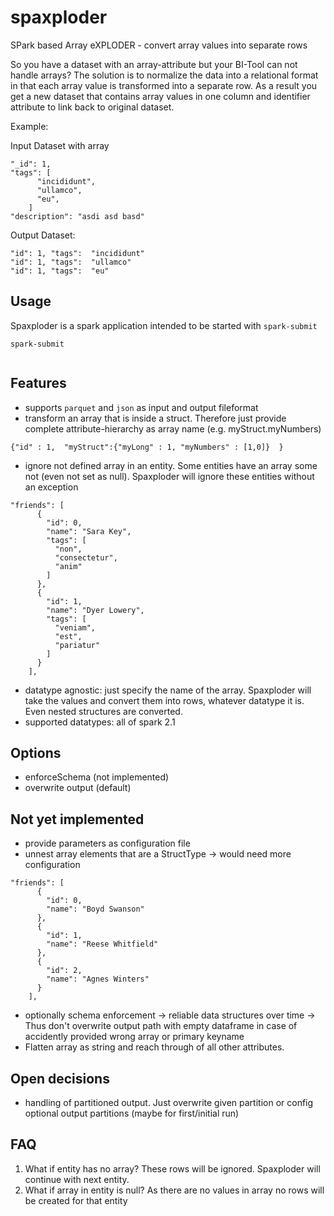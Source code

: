# spaxploder
SPark based Array eXPLODER - convert array values into separate rows

So you have a dataset with an array-attribute but your BI-Tool can not handle arrays?
The solution is to normalize the data into a relational format in that each array value is transformed into a separate row.
As a result you get a new dataset that contains array values in one column and identifier attribute to link back to original dataset.


Example:

Input Dataset with array
```
"_id": 1,
"tags": [
      "incididunt",
      "ullamco",
      "eu",
    ]
"description": "asdi asd basd"
```

Output Dataset:
```
"id": 1, "tags":  "incididunt"
"id": 1, "tags":  "ullamco"
"id": 1, "tags":  "eu"
```

## Usage
Spaxploder is a spark application intended to be started with `spark-submit`

```
spark-submit


```


## Features

- supports `parquet` and `json` as input and output fileformat
- transform an array that is inside a struct. Therefore just provide complete attribute-hierarchy as array name (e.g. myStruct.myNumbers)
```
{"id" : 1,  "myStruct":{"myLong" : 1, "myNumbers" : [1,0]}  }
```
- ignore not defined array in an entity. Some entities have an array some not (even not set as null). Spaxploder will ignore these entities without an exception

```
"friends": [
      {
        "id": 0,
        "name": "Sara Key",
        "tags": [
          "non",
          "consectetur",
          "anim"
        ]
      },
      {
        "id": 1,
        "name": "Dyer Lowery",
        "tags": [
          "veniam",
          "est",
          "pariatur"
        ]
      }
    ],
```    
    
- datatype agnostic: just specify the name of the array. Spaxploder will take the values and convert them into rows, whatever datatype it is. Even nested structures are converted.
- supported datatypes: all of spark 2.1


## Options
- enforceSchema (not implemented)
- overwrite output (default)


##

## Not yet implemented
- provide parameters as configuration file
- unnest array elements that are a StructType -> would need more configuration
```
"friends": [
      {
        "id": 0,
        "name": "Boyd Swanson"
      },
      {
        "id": 1,
        "name": "Reese Whitfield"
      },
      {
        "id": 2,
        "name": "Agnes Winters"
      }
    ],
```
- optionally schema enforcement -> reliable data structures over time
 -> Thus don't overwrite output path with empty dataframe in case of accidently provided wrong array or primary keyname
- Flatten array as string and reach through of all other attributes.

## Open decisions
- handling of partitioned output. Just overwrite given partition or config optional output partitions (maybe for first/initial run)


## FAQ
1. What if entity has no array?
These rows will be ignored. Spaxploder will continue with next entity.
2. What if array in entity is null?
As there are no values in array no rows will be created for that entity
